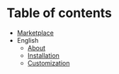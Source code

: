 # Table of contents

* [Marketplace](README.md)
* English
  * [About](docs/en/about.md)
  * [Installation](docs/en/installation.md)
  * [Customization](docs/en/customization.md)

